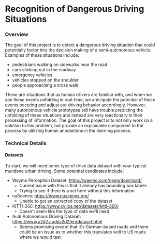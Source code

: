 # Recognition of Dangerous Driving Situations

### Overview
The goal of this project is to detect a dangerous driving situation that could potentially factor into the decision making of a semi-autonomous vehicle. Examples of these situations include:
  - pedestrians walking on sidewalks near the road
  - cars sticking out in the roadway
  - emergency vehicles
  - vehicles stopped on the shoulder
  - people approaching a cross walk
    
These are situations that us human drivers are familiar with, and when we see these events unfolding in real-time, we anticipate the potential of these events occuring and adjust our driving behavior accordingly. However, many autonomous vehicle prototypes still have trouble predicting the unfolding of these situations and instead are very reactionary in their processing of information. The goal of this project is to not only work on a solution to this problem, but provide an explainable component to the process by utilizing human annotations in the learning process.

### Technical Details

#### Datasets
To start, we will need some type of drive data dataset with your typical mundane urban driving. Some potential candidates include:
  - Waymo Perception Dataset: https://waymo.com/open/download/
      - Current issue with this is that it already has bounding box labels
      - Trying to see if there is a set here without this information
  - nuScenes: https://www.nuscenes.org/
      - Unable to get an extracted copy of the dataset
  - KITTI-360: https://www.cvlibs.net/datasets/kitti-360/
      - Doesn't seem like the type of data we'll need
  - Audi Autonomous Driving Dataset: https://www.a2d2.audi/a2d2/en/dataset.html
      - Seems promising except that it's German-based roads and there could be an issue as to whether this translates well to US roads where we would test
